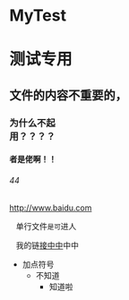 # MyTest
# 测试专用
## 文件的内容不重要的，
### 为什么不起<br>用？？？？
#### 者是佬啊！！
###### 44
http://www.baidu.com

    单行文件`是可`进人
    
    我的链[接中中](http://www.baidu.com "显示的内容哈")中中
    
* 加点符号
  * 不知道
    * 知道啦

